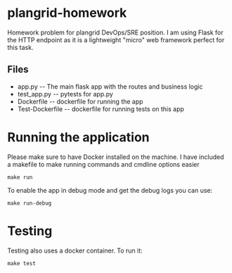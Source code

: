 # plangrid-homework
Homework problem for plangrid DevOps/SRE position. I am using Flask for 
the HTTP endpoint as it is a lightweight "micro" web framework perfect
for this task.

## Files
* app.py -- The main flask app with the routes and business logic
* test_app.py -- pytests for app.py
* Dockerfile -- dockerfile for running the app
* Test-Dockerfile -- dockerfile for running tests on this app

# Running the application
Please make sure to have Docker installed on the machine. I have included
a makefile to make running commands and cmdline options easier

    make run
    
To enable the app in debug mode and get the debug logs you can use:

    make run-debug

# Testing
Testing also uses a docker container. To run it:

    make test